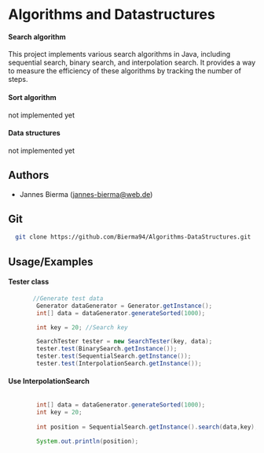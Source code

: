 
# Algorithms and Datastructures

#### Search algorithm
This project implements various search algorithms in Java, including sequential search, binary search, and interpolation search. It provides a way to measure the efficiency of these algorithms by tracking the number of steps.

#### Sort algorithm
not implemented yet

#### Data structures
not implemented yet



## Authors

- Jannes Bierma (jannes-bierma@web.de)



## Git

```bash
  git clone https://github.com/Bierma94/Algorithms-DataStructures.git
```



## Usage/Examples

#### Tester class

```java
       //Generate test data
        Generator dataGenerator = Generator.getInstance();
        int[] data = dataGenerator.generateSorted(1000);

        int key = 20; //Search key

        SearchTester tester = new SearchTester(key, data);
        tester.test(BinarySearch.getInstance());
        tester.test(SequentialSearch.getInstance());
        tester.test(InterpolationSearch.getInstance());
```
#### Use InterpolationSearch

```java

        int[] data = dataGenerator.generateSorted(1000);
        int key = 20;
        
        int position = SequentialSearch.getInstance().search(data,key);
        
        System.out.println(position);

```
